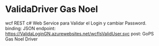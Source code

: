# ValidaDriver Gas Noel
wcf REST c# Web Service para Validar el Login y cambiar Password.
binding: JSON
endpoint: https://ValidaLoginGN.azurewebsites.net/wcfIsValidUser.svc
post: GoPS Gas Noel Driver
